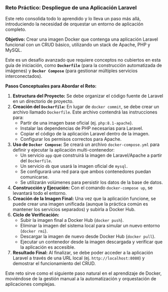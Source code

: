 ### Reto Práctico: Despliegue de una Aplicación Laravel

Este reto consolida todo lo aprendido y lo lleva un paso más allá, introduciendo la necesidad de orquestar un entorno de aplicación completo.

**Objetivo:** Crear una imagen Docker que contenga una aplicación Laravel funcional con un CRUD básico, utilizando un stack de Apache, PHP y MySQL.

Este es un desafío avanzado que requiere conceptos no cubiertos en esta guía de iniciación, como **`Dockerfile`** (para la construcción automatizada de imágenes) y **`Docker Compose`** (para gestionar múltiples servicios interconectados).

**Pasos Conceptuales para Abordar el Reto:**

1.  **Estructura del Proyecto:** Se debe organizar el código fuente de Laravel en un directorio de proyecto.
2.  **Creación del `Dockerfile`:** En lugar de `docker commit`, se debe crear un archivo llamado `Dockerfile`. Este archivo contendrá las instrucciones para:
    *   Partir de una imagen base oficial (ej. `php:8.1-apache`).
    *   Instalar las dependencias de PHP necesarias para Laravel.
    *   Copiar el código de la aplicación Laravel dentro de la imagen.
    *   Configurar los permisos correctos para Apache.
3.  **Uso de `Docker Compose`:** Se creará un archivo `docker-compose.yml` para definir y ejecutar la aplicación multi-contenedor:
    *   Un servicio `app` que construirá la imagen de Laravel/Apache a partir del `Dockerfile`.
    *   Un servicio `db` que usará la imagen oficial de `mysql`.
    *   Se configurará una red para que ambos contenedores puedan comunicarse.
    *   Se utilizarán volúmenes para persistir los datos de la base de datos.
4.  **Construcción y Ejecución:** Con el comando `docker-compose up`, se levantará todo el entorno.
5.  **Creación de la Imagen Final:** Una vez que la aplicación funcione, se puede crear una imagen unificada (aunque la práctica común es mantener los servicios separados) y subirla a Docker Hub.
6.  **Ciclo de Verificación:**
    *   Subir la imagen final a Docker Hub (`docker push`).
    *   Eliminar la imagen del sistema local para simular un nuevo entorno (`docker rmi`).
    *   Descargar la imagen de nuevo desde Docker Hub (`docker pull`).
    *   Ejecutar un contenedor desde la imagen descargada y verificar que la aplicación es accesible.
7.  **Resultado Final:** Al finalizar, se debe poder acceder a la aplicación Laravel a través de una URL local (ej. `http://localhost:8080`) y demostrar el funcionamiento del CRUD.

Este reto sirve como el siguiente paso natural en el aprendizaje de Docker, moviéndose de la gestión manual a la automatización y orquestación de aplicaciones complejas.
